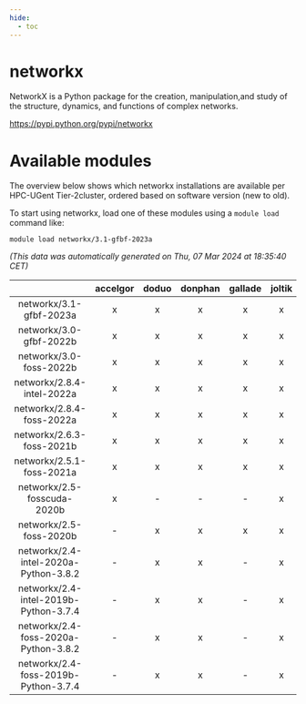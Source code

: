 ```yaml
---
hide:
  - toc
---
```


networkx
========


NetworkX is a Python package for the creation, manipulation,and study of the structure, dynamics, and functions of complex networks.

https://pypi.python.org/pypi/networkx
# Available modules


The overview below shows which networkx installations are available per HPC-UGent Tier-2cluster, ordered based on software version (new to old).

To start using networkx, load one of these modules using a `module load` command like:

```shell
module load networkx/3.1-gfbf-2023a
```

*(This data was automatically generated on Thu, 07 Mar 2024 at 18:35:40 CET)*  

| |accelgor|doduo|donphan|gallade|joltik|skitty|
| :---: | :---: | :---: | :---: | :---: | :---: | :---: |
|networkx/3.1-gfbf-2023a|x|x|x|x|x|x|
|networkx/3.0-gfbf-2022b|x|x|x|x|x|x|
|networkx/3.0-foss-2022b|x|x|x|x|x|x|
|networkx/2.8.4-intel-2022a|x|x|x|x|x|x|
|networkx/2.8.4-foss-2022a|x|x|x|x|x|x|
|networkx/2.6.3-foss-2021b|x|x|x|x|x|x|
|networkx/2.5.1-foss-2021a|x|x|x|x|x|x|
|networkx/2.5-fosscuda-2020b|x|-|-|-|x|-|
|networkx/2.5-foss-2020b|-|x|x|x|x|x|
|networkx/2.4-intel-2020a-Python-3.8.2|-|x|x|-|x|x|
|networkx/2.4-intel-2019b-Python-3.7.4|-|x|x|-|x|x|
|networkx/2.4-foss-2020a-Python-3.8.2|-|x|x|-|x|x|
|networkx/2.4-foss-2019b-Python-3.7.4|-|x|x|-|x|x|

